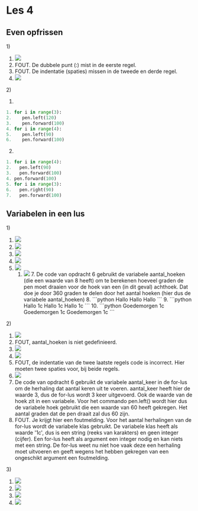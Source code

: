# Les 4

## Even opfrissen

1\)

1. ![](../../.gitbook/assets/image-20190415165611900%20%282%29%20%284%29%20%281%29%20%284%29.png)
2. FOUT. De dubbele punt \(:\) mist in de eerste regel.
3. FOUT. De indentatie \(spaties\) missen in de tweede en derde regel.
4. ![](../../.gitbook/assets/les%204%201.4.PNG)

2\)

1.

```python
1. for i in range(3):
2.    pen.left(120)
3.    pen.forward(100)
4. for i in range(4):
5.    pen.left(90)
6.    pen.forward(100)
```

2.

```python
1. for i in range(4):
2.   pen.left(90)
3.   pen.forward(100)
4. pen.forward(100)
5. for i in range(3):
6.   pen.right(90)
7.   pen.forward(100)
```

## Variabelen in een lus

1\)

1. ![](../../.gitbook/assets/image-20190415170006194%20%283%29%20%283%29%20%283%29%20%283%29%20%283%29%20%282%29.png)
2. ![](../../.gitbook/assets/image-20190415165611900%20%282%29%20%284%29%20%281%29%20%282%29.png)
3. ![](../../.gitbook/assets/image-20190415165852940%20%282%29%20%281%29.png)
4. ![](../../.gitbook/assets/image-20190415165852940%20%282%29.png)
5. ![](../../.gitbook/assets/image-20190415151021170%20%282%29%20%284%29%20%284%29%20%284%29%20%284%29%20%284%29.png)
   1. ![](../../.gitbook/assets/image-20190415165852940%20%282%29%20%282%29.png) 7. De code van opdracht 6 gebruikt de variabele aantal\_hoeken \(die een waarde van 8 heeft\) om te berekenen hoeveel graden de pen moet draaien voor de hoek van een \(in dit geval\) achthoek. Dat doe je door 360 graden te delen door het aantal hoeken \(hier dus de variabele aantal\_hoeken\) 8. \`\`\`python Hallo Hallo Hallo \`\`\` 9. \`\`\`python Hallo 1c Hallo 1c Hallo 1c \`\`\` 10. \`\`\`python Goedemorgen 1c Goedemorgen 1c Goedemorgen 1c \`\`\`

2\)

1. ![](../../.gitbook/assets/image-20190415170006194%20%283%29%20%283%29%20%283%29%20%283%29%20%283%29%20%281%29.png)
2. FOUT, aantal\_hoeken is niet gedefinieerd.
3. ![](../../.gitbook/assets/image-20190416104310600.png)
4. ![](../../.gitbook/assets/image-20190416104451721.png)
5. FOUT, de indentatie van de twee laatste regels code is incorrect. Hier moeten twee spaties voor, bij beide regels. 
6. ![](../../.gitbook/assets/image-20190415151021170%20%282%29%20%284%29%20%284%29%20%284%29%20%284%29%20%284%29%20%282%29.png)
7. De code van opdracht 6 gebruikt de variabele aantal\_keer in de for-lus om de herhaling dat aantal keren uit te voeren. aantal\_keer heeft hier de waarde 3, dus de for-lus wordt 3 keer uitgevoerd. Ook de waarde van de hoek zit in een variabele. Voor het commando pen.left\(\) wordt hier dus de variabele hoek gebruikt die een waarde van 60 heeft gekregen. Het aantal graden dat de pen draait zal dus 60 zijn.
8. FOUT. Je krijgt hier een foutmelding. Voor het aantal herhalingen van de for-lus wordt de variabele klas gebruikt. De variabele klas heeft als waarde '1c', dus is een string \(reeks van karakters\) en geen integer \(cijfer\). Een for-lus heeft als argument een integer nodig en kan niets met een string. De for-lus weet nu niet hoe vaak deze een herhaling moet uitvoeren en geeft wegens het hebben gekregen van een ongeschikt argument een foutmelding.

3\)

1. ![](../../.gitbook/assets/image-20190415171210673%20%281%29%20%282%29%20%282%29%20%282%29%20%282%29%20%282%29%20%281%29.png)
2. ![](../../.gitbook/assets/image-20190415171156881%20%282%29%20%282%29%20%282%29%20%282%29%20%282%29.png)
3. ![](../../.gitbook/assets/image-20190416110912808.png)
4. ![](../../.gitbook/assets/image-20190416111050065.png)

